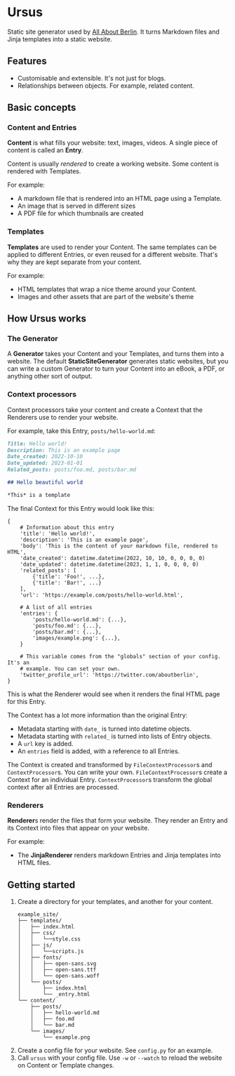 # Ursus

Static site generator used by [All About Berlin](https://allaboutberlin.com). It turns Markdown files and Jinja templates into a static website.

## Features

- Customisable and extensible. It's not just for blogs.
- Relationships between objects. For example, related content.

## Basic concepts

### Content and Entries

**Content** is what fills your website: text, images, videos. A single piece of content is called an **Entry**.

Content is usually *rendered* to create a working website. Some content is rendered with Templates.

For example:

- A markdown file that is rendered into an HTML page using a Template.
- An image that is served in different sizes
- A PDF file for which thumbnails are created

### Templates

**Templates** are used to render your Content. The same templates can be applied to different Entries, or even reused for a different website. That's why they are kept separate from your content.

For example:

- HTML templates that wrap a nice theme around your Content.
- Images and other assets that are part of the website's theme


## How Ursus works

### The Generator

A **Generator** takes your Content and your Templates, and turns them into a website. The default **StaticSiteGenerator** generates static websites, but you can write a custom Generator to turn your Content into an eBook, a PDF, or anything other sort of output.

### Context processors

Context processors take your content and create a Context that the Renderers use to render your website.

For example, take this Entry, `posts/hello-world.md`:

```markdown
Title: Hello world!
Description: This is an example page
Date_created: 2022-10-10
Date_updated: 2023-01-01
Related_posts: posts/foo.md, posts/bar.md

## Hello beautiful world

*This* is a template
```

The final Context for this Entry would look like this:

```
{
    # Information about this entry
    'title': 'Hello world!',
    'description': 'This is an example page',
    'body': 'This is the content of your markdown file, rendered to HTML',
    'date_created': datetime.datetime(2022, 10, 10, 0, 0, 0, 0)
    'date_updated': datetime.datetime(2023, 1, 1, 0, 0, 0, 0)
    'related_posts': [
        {'title': 'Foo!', ...},
        {'title': 'Bar!', ...}
    ],
    'url': 'https://example.com/posts/hello-world.html',

    # A list of all entries
    'entries': {
        'posts/hello-world.md': {...},
        'posts/foo.md': {...},
        'posts/bar.md': {...},
        'images/example.png': {...},
    }

    # This variable comes from the "globals" section of your config. It's an
    # example. You can set your own.
    'twitter_profile_url': 'https://twitter.com/aboutberlin',
}
```

This is what the Renderer would see when it renders the final HTML page for this Entry.

The Context has a lot more information than the original Entry:

- Metadata starting with `date_` is turned into datetime objects.
- Metadata starting with `related_` is turned into lists of Entry objects.
- A `url` key is added.
- An `entries` field is added, with a reference to all Entries.

The Context is created and transformed by `FileContextProcessor`s and `ContextProcessor`s. You can write your own. `FileContextProcessor`s create a Context for an individual Entry. `ContextProcessor`s transform the global context after all Entries are processed.

### Renderers

**Renderer**s render the files that form your website. They render an Entry and its Context into files that appear on your website.

For example:

* The **JinjaRenderer** renders markdown Entries and Jinja templates into HTML files.


## Getting started

1. Create a directory for your templates, and another for your content.
    ```
    example_site/
    ├── templates/
    │   ├── index.html
    │   ├── css/
    │   │   └──style.css
    │   ├── js/
    │   │   └──scripts.js
    │   ├── fonts/
    │   │   ├── open-sans.svg
    │   │   ├── open-sans.ttf
    │   │   └── open-sans.woff
    │   └── posts/
    │       ├── index.html
    │       └── _entry.html
    └── content/
        ├── posts/
        │   ├── hello-world.md
        │   ├── foo.md
        │   └── bar.md
        └── images/
            └── example.png
    ```
2. Create a config file for your website. See `config.py` for an example.
3. Call `ursus` with your config file. Use `-w` or `--watch` to reload the website on Content or Template changes.